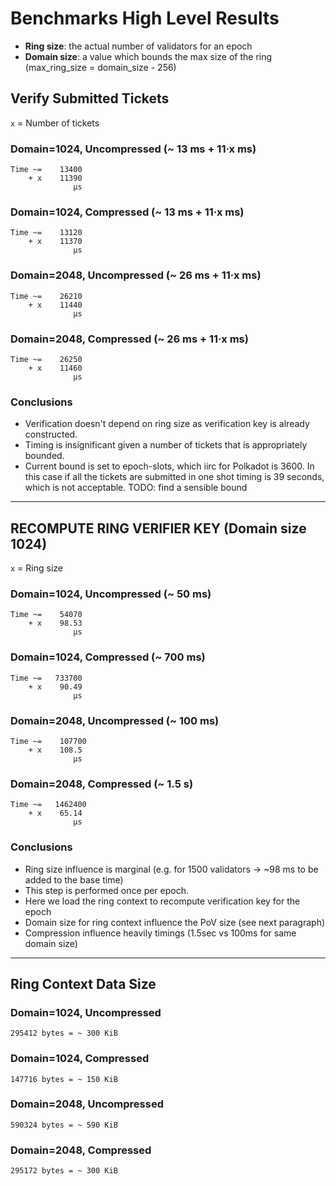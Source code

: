 # Benchmarks High Level Results

- **Ring size**: the actual number of validators for an epoch
- **Domain size**: a value which bounds the max size of the ring (max_ring_size = domain_size - 256)

## Verify Submitted Tickets

`x` = Number of tickets

### Domain=1024, Uncompressed (~ 13 ms + 11·x ms)

    Time ~=    13400
        + x    11390
                  µs

### Domain=1024, Compressed (~ 13 ms + 11·x ms)

    Time ~=    13120
        + x    11370
                  µs

### Domain=2048, Uncompressed (~ 26 ms + 11·x ms)

    Time ~=    26210
        + x    11440
                  µs

### Domain=2048, Compressed (~ 26 ms + 11·x ms)

    Time ~=    26250
        + x    11460
                  µs

### Conclusions

- Verification doesn't depend on ring size as verification key is already constructed.
- Timing is insignificant given a number of tickets that is appropriately bounded.
- Current bound is set to epoch-slots, which iirc for Polkadot is 3600.
  In this case if all the tickets are submitted in one shot timing is 39 seconds, which is not acceptable.
  TODO: find a sensible bound

---

## RECOMPUTE RING VERIFIER KEY (Domain size 1024)

`x` = Ring size

### Domain=1024, Uncompressed (~ 50 ms)

    Time ~=    54070
        + x    98.53
                  µs

### Domain=1024, Compressed (~ 700 ms)

    Time ~=   733700
        + x    90.49
                  µs

### Domain=2048, Uncompressed (~ 100 ms)

    Time ~=    107700
        + x    108.5
                  µs

### Domain=2048, Compressed (~ 1.5 s)

    Time ~=   1462400
        + x    65.14
                  µs

### Conclusions

- Ring size influence is marginal (e.g. for 1500 validators → ~98 ms to be added to the base time)
- This step is performed once per epoch.
- Here we load the ring context to recompute verification key for the epoch
- Domain size for ring context influence the PoV size (see next paragraph)
- Compression influence heavily timings (1.5sec vs 100ms for same domain size)

---

## Ring Context Data Size

### Domain=1024, Uncompressed

    295412 bytes = ~ 300 KiB

### Domain=1024, Compressed

    147716 bytes = ~ 150 KiB
    
### Domain=2048, Uncompressed

    590324 bytes = ~ 590 KiB

### Domain=2048, Compressed

    295172 bytes = ~ 300 KiB
